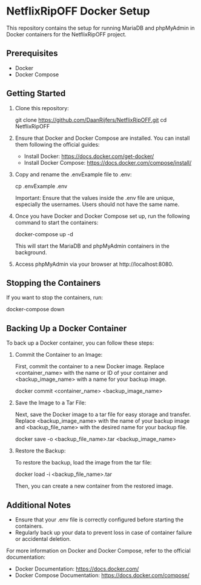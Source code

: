# NetflixRipOFF Docker Setup

This repository contains the setup for running MariaDB and phpMyAdmin in Docker containers for the NetflixRipOFF project.

## Prerequisites

- Docker
- Docker Compose

## Getting Started

1. Clone this repository:

   git clone https://github.com/DaanRijfers/NetflixRipOFF.git
   cd NetflixRipOFF

2. Ensure that Docker and Docker Compose are installed. You can install them following the official guides:

   - Install Docker: https://docs.docker.com/get-docker/
   - Install Docker Compose: https://docs.docker.com/compose/install/

3. Copy and rename the .envExample file to .env:

   cp .envExample .env

   Important: Ensure that the values inside the .env file are unique, especially the usernames. Users should not have the same name.

4. Once you have Docker and Docker Compose set up, run the following command to start the containers:

   docker-compose up -d

   This will start the MariaDB and phpMyAdmin containers in the background.

5. Access phpMyAdmin via your browser at http://localhost:8080.

## Stopping the Containers

If you want to stop the containers, run:

docker-compose down

## Backing Up a Docker Container

To back up a Docker container, you can follow these steps:

1. Commit the Container to an Image:

   First, commit the container to a new Docker image. Replace <container_name> with the name or ID of your container and <backup_image_name> with a name for your backup image.

   docker commit <container_name> <backup_image_name>

2. Save the Image to a Tar File:

   Next, save the Docker image to a tar file for easy storage and transfer. Replace <backup_image_name> with the name of your backup image and <backup_file_name> with the desired name for your backup file.

   docker save -o <backup_file_name>.tar <backup_image_name>

3. Restore the Backup:

   To restore the backup, load the image from the tar file:

   docker load -i <backup_file_name>.tar

   Then, you can create a new container from the restored image.

## Additional Notes

- Ensure that your .env file is correctly configured before starting the containers.
- Regularly back up your data to prevent loss in case of container failure or accidental deletion.

For more information on Docker and Docker Compose, refer to the official documentation:

- Docker Documentation: https://docs.docker.com/
- Docker Compose Documentation: https://docs.docker.com/compose/